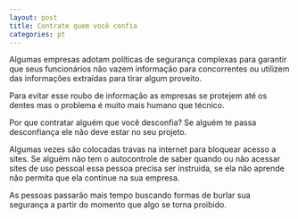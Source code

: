 ```yaml
---
layout: post
title: Contrate quem você confia
categories: pt
---
```

Algumas empresas adotam políticas de segurança complexas para garantir que seus funcionários não vazem informação para concorrentes ou utilizem das informações extraídas para tirar algum proveito.

Para evitar esse roubo de informação as empresas se protejem até os dentes mas o problema é muito mais humano que técnico.

Por que contratar alguém que você desconfia? Se alguém te passa desconfiança ele não deve estar no seu projeto.

Algumas vezes são colocadas travas na internet para bloquear acesso a sites. Se alguém não tem o autocontrole de saber quando ou não acessar sites de uso pessoal essa pessoa precisa ser instruida, se ela não aprende não permita que ela continue na sua empresa.

As pessoas passarão mais tempo buscando formas de burlar sua segurança a partir do momento que algo se torna proibido.
